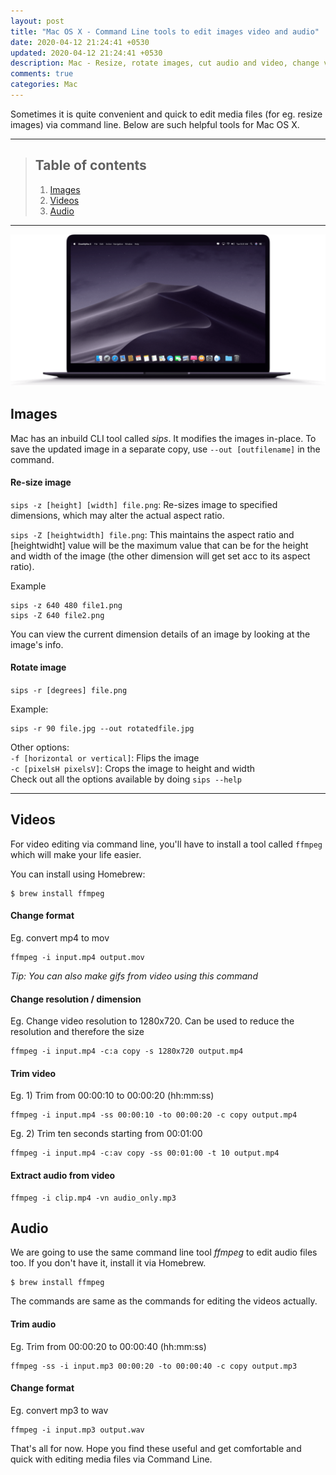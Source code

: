 ```yaml
---
layout: post
title: "Mac OS X - Command Line tools to edit images video and audio"
date: 2020-04-12 21:24:41 +0530
updated: 2020-04-12 21:24:41 +0530
description: Mac - Resize, rotate images, cut audio and video, change video resolution and format, extract audio
comments: true
categories: Mac
---
```


Sometimes it is quite convenient and quick to edit media files (for eg. resize images) via command line. Below are such helpful tools for Mac OS X.
<!-- more -->

---
> ## Table of contents
> 1. [Images](#images)
> 2. [Videos](#videos)
> 3. [Audio](#audio)

---

<center>
	<img style="box-shadow: none;" src="/images/mac.png">
</center>

## Images <a name="images"></a>
Mac has an inbuild CLI tool called *sips*. It modifies the images in-place. To save the updated image in a separate copy, use `--out [outfilename]` in the command.

#### Re-size image
`sips -z [height] [width] file.png`: Re-sizes image to specified dimensions, which may alter the actual aspect ratio.

`sips -Z [heightwidth] file.png`: This maintains the aspect ratio and [heightwidht] value will be the maximum value that can be for the height and width of the image (the other dimension will get set acc to its aspect ratio).

Example

    sips -z 640 480 file1.png
    sips -Z 640 file2.png


You can view the current dimension details of an image by looking at the image's info.


#### Rotate image
`sips -r [degrees] file.png`

Example:

    sips -r 90 file.jpg --out rotatedfile.jpg


Other options:  
`-f [horizontal or vertical]`: Flips the image  
`-c [pixelsH pixelsV]`: Crops the image to height and width  
Check out all the options available by doing `sips --help`

---

## Videos <a name="videos"></a>
For video editing via command line, you'll have to install a tool called `ffmpeg` which will make your life easier.

You can install using Homebrew:  

    $ brew install ffmpeg


#### Change format
Eg. convert mp4 to mov

    ffmpeg -i input.mp4 output.mov

*Tip: You can also make gifs from video using this command*


#### Change resolution / dimension
Eg. Change video resolution to 1280x720. Can be used to reduce the resolution and therefore the size

    ffmpeg -i input.mp4 -c:a copy -s 1280x720 output.mp4

#### Trim video
Eg. 1) Trim from 00:00:10 to 00:00:20 (hh:mm:ss)

    ffmpeg -i input.mp4 -ss 00:00:10 -to 00:00:20 -c copy output.mp4

Eg. 2) Trim ten seconds starting from 00:01:00

    ffmpeg -i input.mp4 -c:av copy -ss 00:01:00 -t 10 output.mp4


#### Extract audio from video
    ffmpeg -i clip.mp4 -vn audio_only.mp3


## Audio <a name="audio"></a>
We are going to use the same command line tool *ffmpeg* to edit audio files too. If you don't have it, install it via Homebrew.

    $ brew install ffmpeg

The commands are same as the commands for editing the videos actually.

#### Trim audio
Eg. Trim from 00:00:20 to 00:00:40 (hh:mm:ss)

    ffmpeg -ss -i input.mp3 00:00:20 -to 00:00:40 -c copy output.mp3


#### Change format
Eg. convert mp3 to wav

    ffmpeg -i input.mp3 output.wav


That's all for now. Hope you find these useful and get comfortable and quick with editing media files via Command Line. 